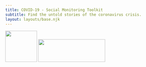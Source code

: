 ```yaml
---
title: COVID-19 - Social Monitoring Toolkit
subtitle: Find the untold stories of the coronavirus crisis.
layout: layouts/base.njk
---
```


<a href="https://fathm.co" target="_blank"><img src="/images/fathm.png" style="width:100px;height:98.5px;" class="center"></a>
<a href="https://fathm.co" target="_blank"><img src="/images/fathm_word.png" style="width:211px;height:72px;" class="center"></a>



